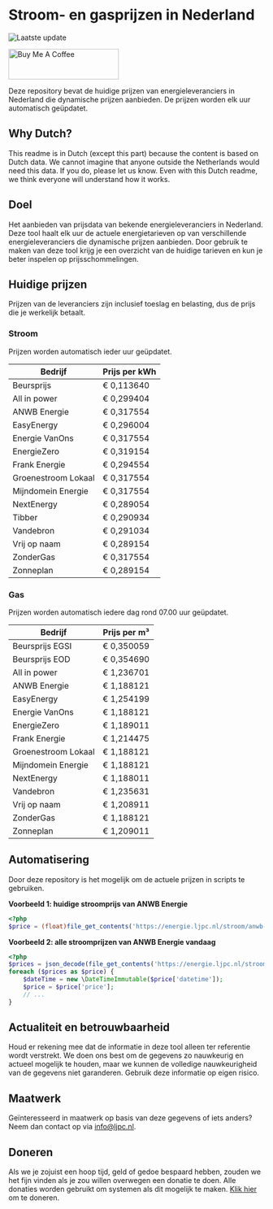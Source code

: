 # Stroom- en gasprijzen in Nederland

![Laatste update](https://img.shields.io/badge/laatste%20update-2024--09--24%2018%3A00%20CET-brightgreen)

<a href="https://www.buymeacoffee.com/Lars-" target="_blank"><img src="https://cdn.buymeacoffee.com/buttons/v2/default-orange.png" alt="Buy Me A Coffee" height="60" style="height: 60px !important;width: 217px !important;" ></a>

Deze repository bevat de huidige prijzen van energieleveranciers in Nederland die dynamische prijzen aanbieden. De prijzen worden elk uur automatisch geüpdatet.

## Why Dutch?

This readme is in Dutch (except this part) because the content is based on Dutch data. We cannot imagine that anyone outside the Netherlands would need this data. If you do, please let us know. Even with this Dutch readme, we think
everyone will understand how it works.

## Doel

Het aanbieden van prijsdata van bekende energieleveranciers in Nederland. Deze tool haalt elk uur de actuele energietarieven op van verschillende energieleveranciers die dynamische prijzen aanbieden. Door gebruik te maken van deze tool
krijg je een overzicht van de huidige tarieven en kun je beter inspelen op prijsschommelingen.

## Huidige prijzen

Prijzen van de leveranciers zijn inclusief toeslag en belasting, dus de prijs die je werkelijk betaalt.

### Stroom

Prijzen worden automatisch ieder uur geüpdatet.

 Bedrijf | Prijs per kWh 
---------|---------------
Beursprijs | € 0,113640
All in power | € 0,299404
ANWB Energie | € 0,317554
EasyEnergy | € 0,296004
Energie VanOns | € 0,317554
EnergieZero | € 0,319154
Frank Energie | € 0,294554
Groenestroom Lokaal | € 0,317554
Mijndomein Energie | € 0,317554
NextEnergy | € 0,289054
Tibber | € 0,290934
Vandebron | € 0,291034
Vrij op naam | € 0,289154
ZonderGas | € 0,317554
Zonneplan | € 0,289154


### Gas

Prijzen worden automatisch iedere dag rond 07.00 uur geüpdatet.

 Bedrijf | Prijs per m³ 
---------|--------------
Beursprijs EGSI | € 0,350059
Beursprijs EOD | € 0,354690
All in power | € 1,236701
ANWB Energie | € 1,188121
EasyEnergy | € 1,254199
Energie VanOns | € 1,188121
EnergieZero | € 1,189011
Frank Energie | € 1,214475
Groenestroom Lokaal | € 1,188121
Mijndomein Energie | € 1,188121
NextEnergy | € 1,188011
Vandebron | € 1,235631
Vrij op naam | € 1,208911
ZonderGas | € 1,188121
Zonneplan | € 1,209011


## Automatisering

Door deze repository is het mogelijk om de actuele prijzen in scripts te gebruiken.

**Voorbeeld 1: huidige stroomprijs van ANWB Energie**

```php
<?php
$price = (float)file_get_contents('https://energie.ljpc.nl/stroom/anwb-energie-nu.txt');

```

**Voorbeeld 2: alle stroomprijzen van ANWB Energie vandaag**

```php
<?php
$prices = json_decode(file_get_contents('https://energie.ljpc.nl/stroom/all-in-power-vandaag.json'),true);
foreach ($prices as $price) {
    $dateTime = new \DateTimeImmutable($price['datetime']);
    $price = $price['price'];
    // ...
}
```

## Actualiteit en betrouwbaarheid

Houd er rekening mee dat de informatie in deze tool alleen ter referentie wordt verstrekt. We doen ons best om de gegevens zo nauwkeurig en actueel mogelijk te houden, maar we kunnen de volledige nauwkeurigheid van de gegevens niet
garanderen. Gebruik deze informatie op eigen risico.

## Maatwerk

Geïnteresseerd in maatwerk op basis van deze gegevens of iets anders? Neem dan contact op
via [info@ljpc.nl](mailto:info@ljpc.nl?subject=Energie%20prijzen).

## Doneren

Als we je zojuist een hoop tijd, geld of gedoe bespaard hebben, zouden we het fijn vinden als je zou willen overwegen een
donatie te doen. Alle donaties worden gebruikt om systemen als dit mogelijk te
maken. [Klik hier](https://www.buymeacoffee.com/Lars-) om te doneren.

